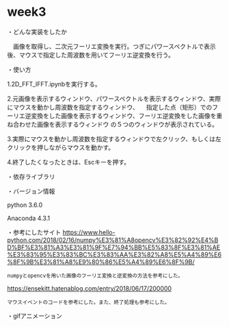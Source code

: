 # week3
・どんな実装をしたか

　画像を取得し、二次元フーリエ変換を実行。つぎにパワースペクトルで表示後、マウスで指定した周波数を用いてフーリエ逆変換を行う。
 
・使い方

   1.2D_FFT_IFFT.ipynbを実行する。
  
   2.元画像を表示するウィンドウ、パワースペクトルを表示するウィンドウ、実際にマウスを動かし周波数を指定するウィンドウ、
   　指定した点（矩形）でのフーリエ逆変換をした画像を表示するウィンドウ、フーリエ逆変換をした画像を重ね合わせた画像を表示するウィンドウ
     の５つのウィンドウが表示されている。
   
   3.実際にマウスを動かし周波数を指定するウィンドウで左クリック、もしくは左クリックを押しながらマウスを動かす。
  
   4.終了したくなったときは、Escキーを押す。


・依存ライブラリ


・バージョン情報

  python 3.6.0
  
  Anaconda 4.3.1
  
・参考にしたサイト
  https://www.hello-python.com/2018/02/16/numpy%E3%81%A8opencv%E3%82%92%E4%BD%BF%E3%81%A3%E3%81%9F%E7%94%BB%E5%83%8F%E3%81%AE%E3%83%95%E3%83%BC%E3%83%AA%E3%82%A8%E5%A4%89%E6%8F%9B%E3%81%A8%E9%80%86%E5%A4%89%E6%8F%9B/
    
    numpyとopencvを用いた画像のフーリエ変換と逆変換の方法を参考にした。
    
  https://ensekitt.hatenablog.com/entry/2018/06/17/200000
  
    マウスイベントのコードを参考にした。また、終了処理も参考にした。
    
・gifアニメーション
